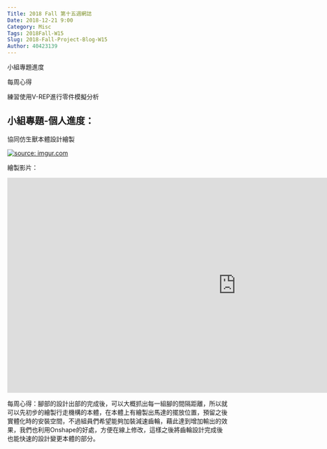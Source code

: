 ```yaml
---
Title: 2018 Fall 第十五週網誌
Date: 2018-12-21 9:00
Category: Misc
Tags: 2018Fall-W15
Slug: 2018-Fall-Project-Blog-W15
Author: 40423139
---
```



小組專題進度

每周心得

<!-- PELICAN_END_SUMMARY -->


練習使用V-REP進行零件模擬分析




## 小組專題-個人進度：

協同仿生獸本體設計繪製

<a href="https://imgur.com/xf2gfpF"><img src="https://i.imgur.com/xf2gfpF.png" title="source: imgur.com" /></a>

繪製影片：

<iframe width="1045" height="492" src="https://www.youtube.com/embed/H8tTzjOxyZo" frameborder="0" allow="accelerometer; autoplay; encrypted-media; gyroscope; picture-in-picture" allowfullscreen></iframe>

每周心得：腳部的設計出部的完成後，可以大概抓出每一組腳的間隔距離，所以就可以先初步的繪製行走機構的本體，在本體上有繪製出馬達的擺放位置，預留之後實體化時的安裝空間，不過組員們希望能夠加裝減速齒輪，藉此達到增加輸出的效果，我們也利用Onshape的好處，方便在線上修改，這樣之後將齒輪設計完成後也能快速的設計變更本體的部分。